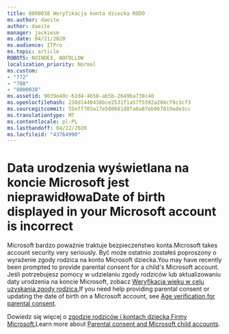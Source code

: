 ```yaml
---
title: 8000038 Weryfikacja konta dziecka RODO
ms.author: daeite
author: daeite
manager: jackiesm
ms.date: 04/21/2020
ms.audience: ITPro
ms.topic: article
ROBOTS: NOINDEX, NOFOLLOW
localization_priority: Normal
ms.custom:
- "772"
- "788"
- "8000038"
ms.assetid: 9039e40c-62d4-4658-ab5b-2649ba738c40
ms.openlocfilehash: 238d1440438bce2531f1a57f5592a204cf9c3cf3
ms.sourcegitcommit: 55eff703a17e500681d8fa6a87eb067019ade3cc
ms.translationtype: MT
ms.contentlocale: pl-PL
ms.lasthandoff: 04/22/2020
ms.locfileid: "43764990"
---
```

# <a name="date-of-birth-displayed-in-your-microsoft-account-is-incorrect"></a><span data-ttu-id="db06f-102">Data urodzenia wyświetlana na koncie Microsoft jest nieprawidłowa</span><span class="sxs-lookup"><span data-stu-id="db06f-102">Date of birth displayed in your Microsoft account is incorrect</span></span>

<span data-ttu-id="db06f-103">Microsoft bardzo poważnie traktuje bezpieczeństwo konta.</span><span class="sxs-lookup"><span data-stu-id="db06f-103">Microsoft takes account security very seriously.</span></span> <span data-ttu-id="db06f-104">Być może ostatnio zostałeś poproszony o wyrażenie zgody rodzica na konto Microsoft dziecka.</span><span class="sxs-lookup"><span data-stu-id="db06f-104">You may have recently been prompted to provide parental consent for a child's Microsoft account.</span></span> <span data-ttu-id="db06f-105">Jeśli potrzebujesz pomocy w udzielaniu zgody rodziców lub aktualizowaniu daty urodzenia na koncie Microsoft, zobacz [Weryfikacja wieku w celu uzyskania zgody rodzica.](https://go.microsoft.com/fwlink/p/?linkid=874364)</span><span class="sxs-lookup"><span data-stu-id="db06f-105">If you need help providing parental consent or updating the date of birth on a Microsoft account, see [Age verification for parental consent](https://go.microsoft.com/fwlink/p/?linkid=874364).</span></span>
  
<span data-ttu-id="db06f-106">Dowiedz się więcej o [zgodzie rodziców i kontach dziecka Firmy Microsoft.](https://go.microsoft.com/fwlink/p/?linkid=874365)</span><span class="sxs-lookup"><span data-stu-id="db06f-106">Learn more about [Parental consent and Microsoft child accounts](https://go.microsoft.com/fwlink/p/?linkid=874365).</span></span>
  